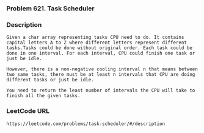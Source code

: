 ### Problem 621. Task Scheduler

### Description
	Given a char array representing tasks CPU need to do. It contains capital letters A to Z where different letters represent different tasks.Tasks could be done without original order. Each task could be done in one interval. For each interval, CPU could finish one task or just be idle.

	However, there is a non-negative cooling interval n that means between two same tasks, there must be at least n intervals that CPU are doing different tasks or just be idle.

	You need to return the least number of intervals the CPU will take to finish all the given tasks.

### LeetCode URL
	https://leetcode.com/problems/task-scheduler/#/description
